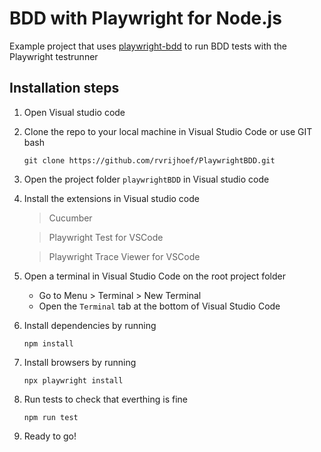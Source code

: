 # BDD with Playwright for Node.js

Example project that uses [playwright-bdd](https://github.com/vitalets/playwright-bdd) to run BDD tests with the Playwright testrunner

## Installation steps

1. Open Visual studio code
   
2. Clone the repo to your local machine in Visual Studio Code or use GIT bash

   ```
   git clone https://github.com/rvrijhoef/PlaywrightBDD.git
   ```
2. Open the project folder `playwrightBDD` in Visual studio code 
   
4. Install the extensions in Visual studio code

   > Cucumber
   
   > Playwright Test for VSCode
   
   > Playwright Trace Viewer for VSCode

3. Open a terminal in Visual Studio Code on the root project folder
   - Go to Menu > Terminal > New Terminal
   - Open the `Terminal` tab at the bottom of Visual Studio Code

5. Install dependencies by running

   ```
   npm install
   ```

6. Install browsers by running

   ```
   npx playwright install
   ```

7. Run tests to check that everthing is fine

   ```
   npm run test
   ```
8. Ready to go!
